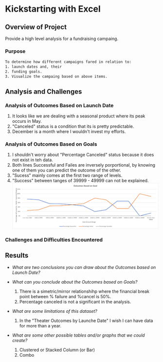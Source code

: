# Kickstarting with Excel

## Overview of Project
Provide a high level analysis for a fundraising campaing.
### Purpose
    To determine how different campaigns fared in relation to:
    1. launch dates and, their
    2. funding goals.
    3. Visualize the campaing based on above items.

## Analysis and Challenges

### Analysis of Outcomes Based on Launch Date

1.  It looks like we are dealing with a seasonal product where its peak occurs in May.
2.  "Canceled" status is a condition that its is pretty predictable.
3.  December is a month where I wouldn't invest my efforts.
  
### Analysis of Outcomes Based on Goals
1.  I shouldn't worry about "Percentage Canceled" status because it does not exist in teh data.
2.  Both lines Successful and Failes are inversely porportional, by knowing one of them you can predict the outcome of the other.
3.  "Sucess" mainly comes at the first two range of levels.
4.  "Success" between tanges of 39999 - 49999 can not be explained.
![My Test](https://github.com/fmorote01/GitMyRepo/blob/main/Resource/Outcomes_vs_Goals.png)

### Challenges and Difficulties Encountered

## Results

- _What are two conclusions you can draw about the Outcomes based on Launch Date?_

- _What can you conclude about the Outcomes based on Goals?_
    1. There is a simetric/mirror relationshihp where the financial break point between %
       failure and %cancel is 50%.
    2. Percentage canceled is not a significant in the analysis.

- _What are some limitations of this dataset?_
    1. In the "Theater Outcomes by Launche Date" I wish I can have data for more than a year.

- _What are some other possible tables and/or graphs that we could create?_
    1.  Clustered or Stacked Column (or Bar)
    2.  Combo
